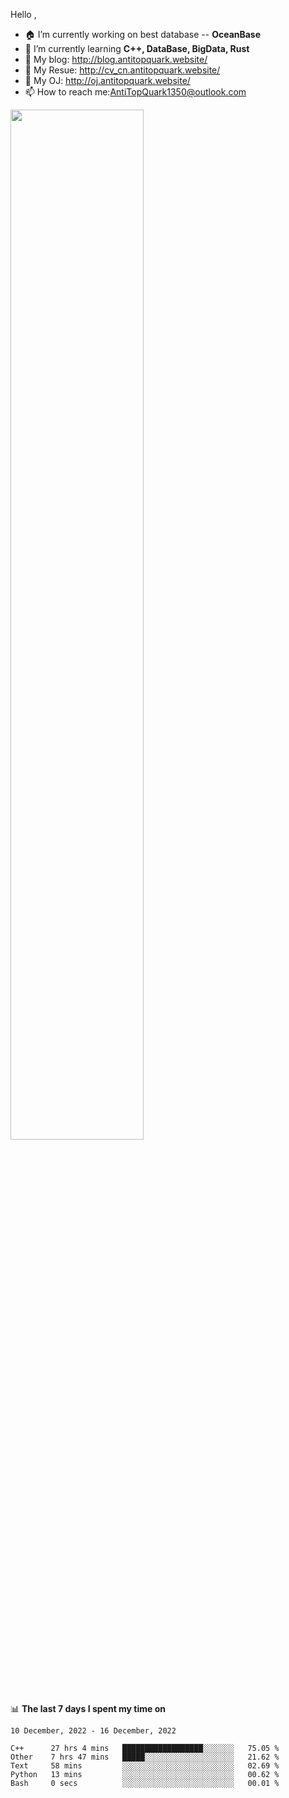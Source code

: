 
Hello , 

- 🏠 I’m currently working on best database -- **OceanBase**
- 🌱 I’m currently learning **C++, DataBase, BigData, Rust**
- 🔭 My blog:   http://blog.antitopquark.website/ 
- 👦 My Resue:  http://cv_cn.antitopquark.website/
- 🚉 My OJ:     http://oj.antitopquark.website/
- 📫 How to reach me:AntiTopQuark1350@outlook.com


<img width="65%" src="https://github-readme-stats.vercel.app/api?username=AntiTopQuark&show_icons=true&count_private=true&hide=prs&theme=default_repocard">


📊 **The last 7 days I spent my time on** 

<!--START_SECTION:waka-->
```text
10 December, 2022 - 16 December, 2022

C++      27 hrs 4 mins   ██████████████████░░░░░░░   75.05 % 
Other    7 hrs 47 mins   █████░░░░░░░░░░░░░░░░░░░░   21.62 % 
Text     58 mins         ░░░░░░░░░░░░░░░░░░░░░░░░░   02.69 % 
Python   13 mins         ░░░░░░░░░░░░░░░░░░░░░░░░░   00.62 % 
Bash     0 secs          ░░░░░░░░░░░░░░░░░░░░░░░░░   00.01 %
```
<!--END_SECTION:waka-->


